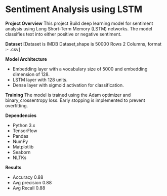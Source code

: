 # Sentiment Analysis using LSTM

**Project Overview**
This project Build deep learning model for sentiment analysis using Long Short-Term Memory (LSTM) networks. The model classifies text into either positive or negative sentiment.

**Dataset**
[Dataset is IMDB Dataset,shape is 50000 Rows 2 Columns, format :- .csv]

**Model Architecture**
* Embedding layer with a vocabulary size of 5000 and embedding dimension of 128.
* LSTM layer with 128 units.
* Dense layer with sigmoid activation for classification.


**Training**
The model is trained using the Adam optimizer and binary_crossentropy loss. Early stopping is implemented to prevent overfitting.

**Dependencies**
* Python 3.x
* TensorFlow
* Pandas
* NumPy
* Matplotlib
* Seaborn
* NLTKs

**Results**
* Accuracy 0.88
* Avg precision  0.88
* Avg Recall 0.88
